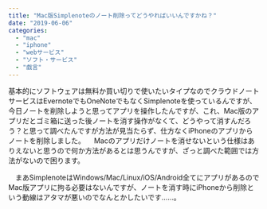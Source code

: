 ```yaml
---
title: "Mac版Simplenoteのノート削除ってどうやればいいんですかね？"
date: "2019-06-06"
categories: 
  - "mac"
  - "iphone"
  - "webサービス"
  - "ソフト・サービス"
  - "戯言"
---
```


基本的にソフトウェアは無料か買い切りで使いたいタイプなのでクラウドノートサービスはEvernoteでもOneNoteでもなくSimplenoteを使っているんですが、今日ノートを削除しようと思ってアプリを操作したんですが、これ、Mac版のアプリだとゴミ箱に送った後ノートを消す操作がなくて、どうやって消すんだろう？と思って調べたんですが方法が見当たらず、仕方なくiPhoneのアプリからノートを削除しました。 　Macのアプリだけノートを消せないという仕様はありえないと思うので何か方法があるとは思うんですが、ざっと調べた範囲では方法がないので困ります。

　まあSimplenoteはWindows/Mac/Linux/iOS/Android全てにアプリがあるのでMac版アプリに拘る必要はないんですが、ノートを消す時にiPhoneから削除という動線はアタマが悪いのでなんとかしたいです……。
